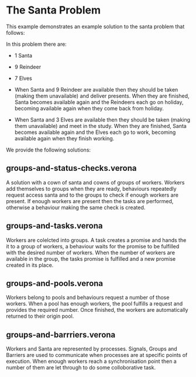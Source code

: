 # The Santa Problem

This example demonstrates an example solution to the santa problem that
follows:

 In this problem there are:
 - 1 Santa
 - 9 Reindeer
 - 7 Elves

 - When Santa and 9 Reindeer are available then they should be taken
   (making them unavailable) and deliver presents. When they are
   finished, Santa becomes available again and the Reindeers each go on
   holiday, becoming available again when they come back from holiday.

 - When Santa and 3 Elves are available then they should be taken
   (making them unavailable) and meet in the study. When they are
   finished, Santa becomes available again and the Elves each go to
   work, becoming available again when they finish working.

We provide the following solutions:

## groups-and-status-checks.verona

A solution with a cown of santa and cowns of groups of workers. Workers add themselves to groups when they are ready, behaviours repeatedly request access santa and to the groups to check if enough workers are present. If enough workers are present then the tasks are performed, otherwise a behaviour making the same check is created.

## groups-and-tasks.verona

Workers are colelcted into groups. A task creates a promise and hands the it to a group of workers, a behaviour waits for the promise to be fulfilled with the desired number of workers. When the number of workers are available in the group, the tasks promise is fulfilled and a new promise created in its place.

## groups-and-pools.verona

Workers belong to pools and behaviours request a number of those workers. When a pool has enough workers, the pool fulfills a request and provides the required number. Once finished, the workers are automatically returned to their origin pool.

## groups-and-barrriers.verona

Workers and Santa are represented by processes. Signals, Groups and Barriers are used to communicate when processes are at specific points of execution. When enough workers reach a synchronisation point then a number of them are let through to do some colloborative task.
